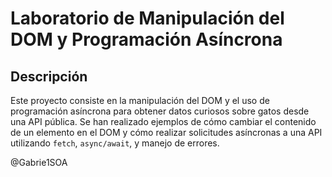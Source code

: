 # Laboratorio de Manipulación del DOM y Programación Asíncrona

## Descripción
Este proyecto consiste en la manipulación del DOM y el uso de programación asíncrona para obtener datos curiosos sobre gatos desde una API pública. Se han realizado ejemplos de cómo cambiar el contenido de un elemento en el DOM y cómo realizar solicitudes asíncronas a una API utilizando `fetch`, `async/await`, y manejo de errores.

@Gabrie1SOA




